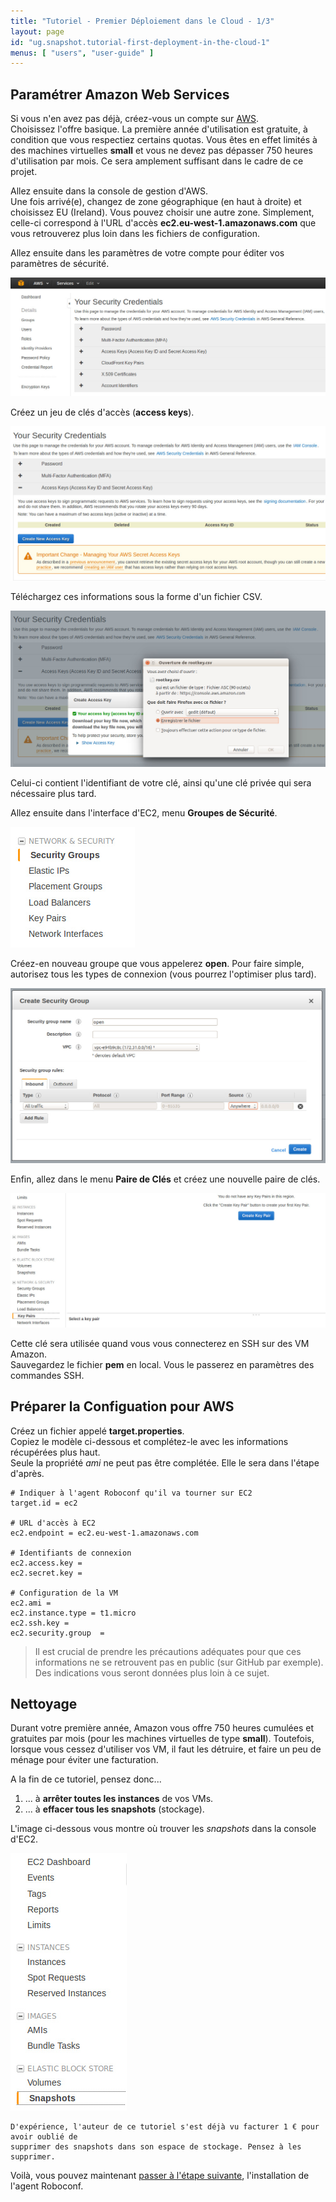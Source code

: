```yaml
---
title: "Tutoriel - Premier Déploiement dans le Cloud - 1/3"
layout: page
id: "ug.snapshot.tutorial-first-deployment-in-the-cloud-1"
menus: [ "users", "user-guide" ]
---
```


## Paramétrer Amazon Web Services

Si vous n'en avez pas déjà, créez-vous un compte sur [AWS](http://aws.amazon.com/fr/).    
Choisissez l'offre basique. La première année d'utilisation est gratuite, à condition que vous respectiez certains quotas.
Vous êtes en effet limités à des machines virtuelles **small** et vous ne devez pas dépasser 750 
heures d'utilisation par mois. Ce sera amplement suffisant dans le cadre de ce projet.

Allez ensuite dans la console de gestion d'AWS.  
Une fois arrivé(e), changez de zone géographique (en haut à droite) et choisissez EU (Ireland).
Vous pouvez choisir une autre zone. Simplement, celle-ci correspond à l'URL d'accès **ec2.eu-west-1.amazonaws.com**
que vous retrouverez plus loin dans les fichiers de configuration.

Allez ensuite dans les paramètres de votre compte pour éditer vos paramètres de sécurité.

<img src="/resources/img/tutorial-aws-security-credentials.jpg" alt="Paramètres de sécurité" class="gs" />

Créez un jeu de clés d'accès (**access keys**).

<img src="/resources/img/tutorial-aws-new-access-key.jpg" alt="Créer une nouvelle clé d'accès" class="gs" />

Téléchargez ces informations sous la forme d'un fichier CSV.

<img src="/resources/img/tutorial-aws-download-access-key.jpg" alt="Télécharger la nouvelle clé d'accès" class="gs" />

Celui-ci contient l'identifiant de votre clé, ainsi qu'une clé privée qui sera nécessaire plus tard.

Allez ensuite dans l'interface d'EC2, menu **Groupes de Sécurité**.

<img src="/resources/img/tutorial-aws-security-groups-menu.jpg" alt="Accéder aux groupes de sécurité" />

Créez-en nouveau groupe que vous appelerez **open**. Pour faire simple, autorisez tous les types de connexion
(vous pourrez l'optimiser plus tard).

<img src="/resources/img/tutorial-aws-new-security-group.jpg" alt="Nouveau groupe de sécurité" class="gs" />

Enfin, allez dans le menu **Paire de Clés** et créez une nouvelle paire de clés.

<img src="/resources/img/tutorial-aws-new-key-pair.jpg" alt="Nouvelle paire de clés" class="gs" />

Cette clé sera utilisée quand vous vous connecterez en SSH sur des VM Amazon.  
Sauvegardez le fichier **pem** en local. Vous le passerez en paramètres des commandes SSH.


## Préparer la Configuation pour AWS

Créez un fichier appelé **target.properties**.  
Copiez le modèle ci-dessous et complétez-le avec les informations récupérées plus haut.  
Seule la propriété *ami* ne peut pas être complétée. Elle le sera dans l'étape d'après.

``` properties
# Indiquer à l'agent Roboconf qu'il va tourner sur EC2
target.id = ec2

# URL d'accès à EC2
ec2.endpoint = ec2.eu-west-1.amazonaws.com

# Identifiants de connexion
ec2.access.key = 
ec2.secret.key = 

# Configuration de la VM
ec2.ami	= 
ec2.instance.type = t1.micro
ec2.ssh.key = 
ec2.security.group	= 
```

> Il est crucial de prendre les précautions adéquates pour que ces informations ne se retrouvent pas en public 
> (sur GitHub par exemple).  
> Des indications vous seront données plus loin à ce sujet.


## Nettoyage

Durant votre première année, Amazon vous offre 750 heures cumulées et gratuites par mois (pour les machines
virtuelles de type **small**). Toutefois, lorsque vous cessez d'utiliser vos VM, il faut les détruire, et
faire un peu de ménage pour éviter une facturation.

A la fin de ce tutoriel, pensez donc...

1. ... à **arrêter toutes les instances** de vos VMs.
2. ... à **effacer tous les snapshots** (stockage).

L'image ci-dessous vous montre où trouver les *snapshots* dans la console d'EC2.

<img src="/resources/img/tutorial-aws-snapshots.jpg" alt="Emplacement des snapshots" />

<!-- -->

	D'expérience, l'auteur de ce tutoriel s'est déjà vu facturer 1 € pour avoir oublié de 
	supprimer des snapshots dans son espace de stockage. Pensez à les supprimer.

Voilà, vous pouvez maintenant [passer à l'étape suivante](tutoriel-premier-deploiement-sur-le-cloud-2.html),
l'installation de l'agent Roboconf.
